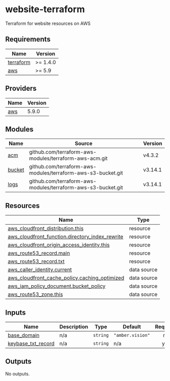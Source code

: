 # website-terraform

Terraform for website resources on AWS

<!-- BEGINNING OF PRE-COMMIT-TERRAFORM DOCS HOOK -->
## Requirements

| Name | Version |
|------|---------|
| <a name="requirement_terraform"></a> [terraform](#requirement\_terraform) | >= 1.4.0 |
| <a name="requirement_aws"></a> [aws](#requirement\_aws) | >= 5.9 |

## Providers

| Name | Version |
|------|---------|
| <a name="provider_aws"></a> [aws](#provider\_aws) | 5.9.0 |

## Modules

| Name | Source | Version |
|------|--------|---------|
| <a name="module_acm"></a> [acm](#module\_acm) | github.com/terraform-aws-modules/terraform-aws-acm.git | v4.3.2 |
| <a name="module_bucket"></a> [bucket](#module\_bucket) | github.com/terraform-aws-modules/terraform-aws-s3-bucket.git | v3.14.1 |
| <a name="module_logs"></a> [logs](#module\_logs) | github.com/terraform-aws-modules/terraform-aws-s3-bucket.git | v3.14.1 |

## Resources

| Name | Type |
|------|------|
| [aws_cloudfront_distribution.this](https://registry.terraform.io/providers/hashicorp/aws/latest/docs/resources/cloudfront_distribution) | resource |
| [aws_cloudfront_function.directory_index_rewrite](https://registry.terraform.io/providers/hashicorp/aws/latest/docs/resources/cloudfront_function) | resource |
| [aws_cloudfront_origin_access_identity.this](https://registry.terraform.io/providers/hashicorp/aws/latest/docs/resources/cloudfront_origin_access_identity) | resource |
| [aws_route53_record.main](https://registry.terraform.io/providers/hashicorp/aws/latest/docs/resources/route53_record) | resource |
| [aws_route53_record.txt](https://registry.terraform.io/providers/hashicorp/aws/latest/docs/resources/route53_record) | resource |
| [aws_caller_identity.current](https://registry.terraform.io/providers/hashicorp/aws/latest/docs/data-sources/caller_identity) | data source |
| [aws_cloudfront_cache_policy.caching_optimized](https://registry.terraform.io/providers/hashicorp/aws/latest/docs/data-sources/cloudfront_cache_policy) | data source |
| [aws_iam_policy_document.bucket_policy](https://registry.terraform.io/providers/hashicorp/aws/latest/docs/data-sources/iam_policy_document) | data source |
| [aws_route53_zone.this](https://registry.terraform.io/providers/hashicorp/aws/latest/docs/data-sources/route53_zone) | data source |

## Inputs

| Name | Description | Type | Default | Required |
|------|-------------|------|---------|:--------:|
| <a name="input_base_domain"></a> [base\_domain](#input\_base\_domain) | n/a | `string` | `"amber.vision"` | no |
| <a name="input_keybase_txt_record"></a> [keybase\_txt\_record](#input\_keybase\_txt\_record) | n/a | `string` | n/a | yes |

## Outputs

No outputs.
<!-- END OF PRE-COMMIT-TERRAFORM DOCS HOOK -->

